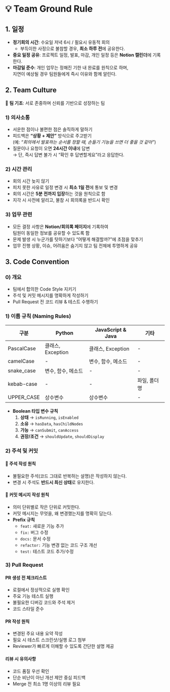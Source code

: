 # 💡 Team Ground Rule


## 1. 일정

- **정기회의 시간**: 수요일 저녁 6시 / 필요시 유동적 회의  
  - 부득이한 사정으로 불참할 경우, **최소 하루 전**에 공유한다.
- **중요 일정 공유**: 프로젝트 일정, 발표, 마감, 개인 일정 등은 **Notion 캘린더**에 기록한다.
- **마감일 준수**: 개인 업무는 정해진 기한 내 완료를 원칙으로 하며,  
  지연이 예상될 경우 팀원들에게 즉시 이유와 함께 알린다.


## 2. Team Culture

📌 **팀 기조**: 서로 존중하며 신뢰를 기반으로 성장하는 팀

### 1) 의사소통
- 서운한 점이나 불편한 점은 솔직하게 말하기
- 피드백은 **“상황 + 제안”** 방식으로 주고받기  
  (예: *“회의에서 발표하는 순서를 정할 때, 손들기 기능을 쓰면 더 좋을 것 같아”*)
- 질문이나 요청이 오면 **24시간 이내**에 답변  
  → 단, 즉시 답변 불가 시 “확인 후 답변할게요”라고 응답한다.

### 2) 시간 관리
- 회의 시간 늦지 않기
- 피치 못한 사유로 일정 변경 시 **최소 1일 전**에 통보 및 변경
- 회의 시간은 **5분 전까지 입장**하는 것을 원칙으로 함
- 지각 시 사전에 알리고, 불참 시 회의록을 반드시 확인

### 3) 업무 관련
- 모든 결정 사항은 **Notion/회의록 페이지**에 기록하여  
  팀원이 동일한 정보를 공유할 수 있도록 함
- 문제 발생 시 누군가를 탓하기보다 “어떻게 해결할까?”에 초점을 맞추기
- 업무 진행 상황, 이슈, 어려움은 숨기지 않고 팀 전체에 투명하게 공유


## 3. Code Convention

### 0) 개요
- 팀에서 합의한 Code Style 지키기
- 주석 및 커밋 메시지를 명확하게 작성하기
- Pull Request 전 코드 리뷰 & 테스트 수행하기


### 1) 이름 규칙 (Naming Rules)

| 구분        | Python              | JavaScript & Java      | 기타         |
|-------------|---------------------|------------------------|--------------|
| PascalCase  | 클래스, Exception   | 클래스, Exception      | -            |
| camelCase   | -                   | 변수, 함수, 메소드     | -            |
| snake_case  | 변수, 함수, 메소드  | -                      | -            |
| kebab-case  | -                   | -                      | 파일, 폴더명 |
| UPPER_CASE  | 상수변수            | 상수변수               | -            |

- **Boolean 타입 변수 규칙**
  1. **상태** → `isRunning`, `isEnabled`
  2. **소유** → `hasData`, `hasChildNodes`
  3. **가능** → `canSubmit`, `canAccess`
  4. **권장/조건** → `shouldUpdate`, `shouldDisplay`


### 2) 주석 및 커밋

#### 📝 주석 작성 원칙
- 불필요한 주석(코드 그대로 반복하는 설명)은 작성하지 않는다.
- 변경 시 주석도 **반드시 최신 상태**로 유지한다.

#### 💬 커밋 메시지 작성 원칙
- 의미 단위별로 작은 단위로 커밋한다.
- 커밋 메시지는 무엇을, 왜 변경했는지를 명확히 담는다.
- **Prefix 규칙**
  - `feat:` 새로운 기능 추가
  - `fix:` 버그 수정
  - `docs:` 문서 수정
  - `refactor:` 기능 변경 없는 코드 구조 개선
  - `test:` 테스트 코드 추가/수정


### 3) Pull Request

#### PR 생성 전 체크리스트
- 로컬에서 정상적으로 실행 확인  
- 주요 기능 테스트 실행 
- 불필요한 디버깅 코드와 주석 제거  
- 코드 스타일 준수 

#### PR 작성 원칙
- 변경된 주요 내용 요약 작성
- 필요 시 테스트 스크린샷/실행 로그 첨부
- Reviewer가 빠르게 이해할 수 있도록 간단한 설명 제공

#### 리뷰 시 유의사항
- 코드 품질 우선 확인
- 단순 비난이 아닌 개선 제안 중심 피드백
- Merge 전 최소 1명 이상의 리뷰 필요
